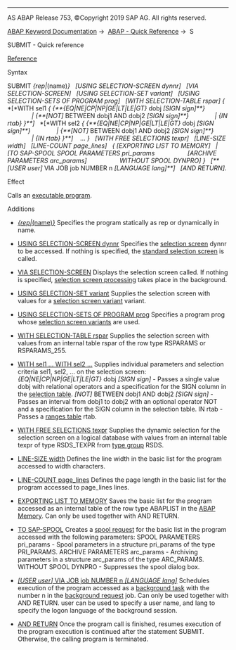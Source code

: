   

* * *

AS ABAP Release 753, ©Copyright 2019 SAP AG. All rights reserved.

[ABAP Keyword Documentation](javascript:call_link\('abenabap.htm'\)) →  [ABAP - Quick Reference](javascript:call_link\('abenabap_shortref.htm'\)) →  S

SUBMIT - Quick reference

[Reference](javascript:call_link\('abapsubmit.htm'\))

Syntax

SUBMIT *{*rep*|*(name)*}*
  *\[*USING SELECTION-SCREEN dynnr*\]*
  *\[*VIA SELECTION-SCREEN*\]*
  *\[*USING SELECTION-SET variant*\]*
  *\[*USING SELECTION-SETS OF PROGRAM prog*\]*
  *\[*WITH SELECTION-TABLE rspar*\]*
*{* *\[*WITH sel1 *{* *{**{*EQ*|*NE*|*CP*|*NP*|*GE*|*LT*|*LE*|*GT*}* dobj *\[*SIGN sign*\]**}*
              *|* *{**\[*NOT*\]* BETWEEN dobj1 AND dobj2 *\[*SIGN sign*\]**}*
              *|* *{*IN rtab*}* *}**\]*
  *\[*WITH sel2 *{* *{**{*EQ*|*NE*|*CP*|*NP*|*GE*|*LT*|*LE*|*GT*}* dobj *\[*SIGN sign*\]**}*
              *|* *{**\[*NOT*\]* BETWEEN dobj1 AND dobj2 *\[*SIGN sign*\]**}*
              *|* *{*IN rtab*}* *}**\]*
   ... *}*
  *\[*WITH FREE SELECTIONS texpr*\]*
  *\[*LINE-SIZE width*\]*
  *\[*LINE-COUNT page\_lines*\]*
  *{* *\[*EXPORTING LIST TO MEMORY*\]*
  *|* *\[*TO SAP-SPOOL SPOOL PARAMETERS pri\_params
                  *\[*ARCHIVE PARAMETERS arc\_params*\]*
                  WITHOUT SPOOL DYNPRO*\]* *}*
  *\[**\[*USER user*\]* VIA JOB job NUMBER n *\[*LANGUAGE lang*\]**\]*
  *\[*AND RETURN*\]*.

Effect

Calls an [executable program](javascript:call_link\('abenexecutable_program_glosry.htm'\) "Glossary Entry").

Additions

-   [*{*rep*|*(name)*}*](javascript:call_link\('abapsubmit.htm'\))
    Specifies the program statically as rep or dynamically in name.
    
-   [USING SELECTION-SCREEN dynnr](javascript:call_link\('abapsubmit_interface.htm'\))
    Specifies the [selection screen](javascript:call_link\('abenselection_screen_glosry.htm'\) "Glossary Entry") dynnr to be accessed. If nothing is specified, the [standard selection screen](javascript:call_link\('abenstandard_selscreen_glosry.htm'\) "Glossary Entry") is called.
    
-   [VIA SELECTION-SCREEN](javascript:call_link\('abapsubmit_interface.htm'\))
    Displays the selection screen called. If nothing is specified, [selection screen processing](javascript:call_link\('abenselscreen_processing_glosry.htm'\) "Glossary Entry") takes place in the background.
    
-   [USING SELECTION-SET variant](javascript:call_link\('abapsubmit_selscreen_parameters.htm'\))
    Supplies the selection screen with values for a [selection screen variant](javascript:call_link\('abenvariant_2_glosry.htm'\) "Glossary Entry") variant.
    
-   [USING SELECTION-SETS OF PROGRAM prog](javascript:call_link\('abapsubmit_selscreen_parameters.htm'\))
    Specifies a program prog whose [selection screen variants](javascript:call_link\('abenvariant_2_glosry.htm'\) "Glossary Entry") are used.
    
-   [WITH SELECTION-TABLE rspar](javascript:call_link\('abapsubmit_selscreen_parameters.htm'\))
    Supplies the selection screen with values from an internal table rspar of the row type RSPARAMS or RSPARAMS\_255.
    
-   [WITH sel1 ... WITH sel2 ...](javascript:call_link\('abapsubmit_selscreen_parameters.htm'\))
    Supplies individual parameters and selection criteria sel1, sel2, ... on the selection screen:
    *{*EQ*|*NE*|*CP*|*NP*|*GE*|*LT*|*LE*|*GT*}* dobj *\[*SIGN sign*\]* - Passes a single value dobj with relational operators and a specification for the SIGN column in the [selection table](javascript:call_link\('abenselection_table_glosry.htm'\) "Glossary Entry").
    *\[*NOT*\]* BETWEEN dobj1 AND dobj2 *\[*SIGN sign*\]* - Passes an interval from dobj1 to dobj2 with an optional operator NOT and a specification for the SIGN column in the selection table.
    IN rtab - Passes a [ranges table](javascript:call_link\('abenranges_table_glosry.htm'\) "Glossary Entry") rtab.
    
-   [WITH FREE SELECTIONS texpr](javascript:call_link\('abapsubmit_selscreen_parameters.htm'\))
    Supplies the dynamic selection for the selection screen on a logical database with values from an internal table texpr of type RSDS\_TEXPR from [type group](javascript:call_link\('abentype_group_1_glosry.htm'\) "Glossary Entry") RSDS.
    
-   [LINE-SIZE width](javascript:call_link\('abapsubmit_list_options.htm'\))
    Defines the line width in the basic list for the program accessed to width characters.
    
-   [LINE-COUNT page\_lines](javascript:call_link\('abapsubmit_list_options.htm'\))
    Defines the page length in the basic list for the program accessed to page\_lines lines.
    
-   [EXPORTING LIST TO MEMORY](javascript:call_link\('abapsubmit_list_options.htm'\))
    Saves the basic list for the program accessed as an internal table of the row type ABAPLIST in the [ABAP Memory](javascript:call_link\('abenabap_memory_glosry.htm'\) "Glossary Entry"). Can only be used together with AND RETURN.
    
-   [TO SAP-SPOOL](javascript:call_link\('abapsubmit_list_options.htm'\))
    Creates a [spool request](javascript:call_link\('abenspool_request_glosry.htm'\) "Glossary Entry") for the basic list in the program accessed with the following parameters:
    SPOOL PARAMETERS pri\_params - Spool parameters in a structure pri\_params of the type PRI\_PARAMS.
    ARCHIVE PARAMETERS arc\_params - Archiving parameters in a structure arc\_params of the type ARC\_PARAMS.
    WITHOUT SPOOL DYNPRO - Suppresses the spool dialog box.
    
-   [*\[*USER user*\]* VIA JOB job NUMBER n *\[*LANGUAGE lang*\]*](javascript:call_link\('abapsubmit_via_job.htm'\))
    Schedules execution of the program accessed as a [background task](javascript:call_link\('abenbackround_task_glosry.htm'\) "Glossary Entry") with the number n in the [background request](javascript:call_link\('abenbackround_request_glosry.htm'\) "Glossary Entry") job. Can only be used together with AND RETURN. user can be used to specify a user name, and lang to specify the logon language of the background session.
    
-   [AND RETURN](javascript:call_link\('abapsubmit.htm'\))
    Once the program call is finished, resumes execution of the program execution is continued after the statement SUBMIT. Otherwise, the calling program is terminated.